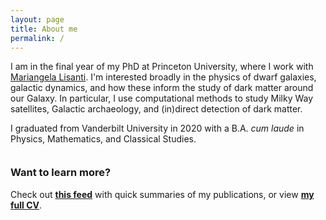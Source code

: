 ```yaml
---
layout: page
title: About me
permalink: /
---
```

<!-- <div><img id="headshot" src="https://images.squarespace-cdn.com/content/v1/58a8b368d1758e8411790a59/38216b13-9b1d-4d40-96ea-3f634032e813/dylan_folsom.jpg?format=300w"></div> -->

I am in the final year of my PhD at Princeton University, where I work with [Mariangela Lisanti](https://phy.princeton.edu/people/mariangela-lisanti). 
I'm interested broadly in the physics of dwarf galaxies, galactic dynamics, and how these inform the study of dark matter around our Galaxy.
In particular, I use computational methods to study Milky Way satellites, Galactic archaeology, and (in)direct detection of dark matter. 

I graduated from Vanderbilt University in 2020 with a B.A. *cum laude* in Physics, Mathematics, and Classical Studies.

<br>
<div class = "message">
<h3 style='margin-top:0.25rem'>Want to learn more?</h3> Check out <a href="/research"><b>this feed</b></a> with quick summaries of my publications, or view <a href="/curriculum_vitae"><b>my full CV</b></a>.
</div>


